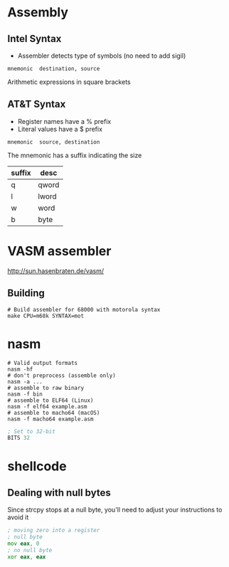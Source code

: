 # Assembly


## Intel Syntax

- Assembler detects type of symbols (no need to add sigil)

```
mnemonic  destination, source
```

Arithmetic expressions in square brackets


## AT&T Syntax

- Register names have a % prefix
- Literal values have a $ prefix

```
mnemonic  source, destination
```

The mnemonic has a suffix indicating the size

| suffix | desc  |
|------ |----- |
| q      | qword |
| l      | lword |
| w      | word  |
| b      | byte  |


# VASM assembler

<http://sun.hasenbraten.de/vasm/>


## Building

```shell
# Build assembler for 68000 with motorola syntax
make CPU=m68k SYNTAX=mot
```


# nasm

```shell
# Valid output formats
nasm -hf
# don't preprocess (assemble only)
nasm -a ...
# assemble to raw binary
nasm -f bin
# assemble to ELF64 (Linux)
nasm -f elf64 example.asm
# assemble to macho64 (macOS)
nasm -f macho64 example.asm
```

```asm
; Set to 32-bit
BITS 32
```


# shellcode


## Dealing with null bytes

Since strcpy stops at a null byte, you'll need to adjust your instructions to avoid it

```asm
; moving zero into a register
; null byte
mov eax, 0
; no null byte
xor eax, eax
```
